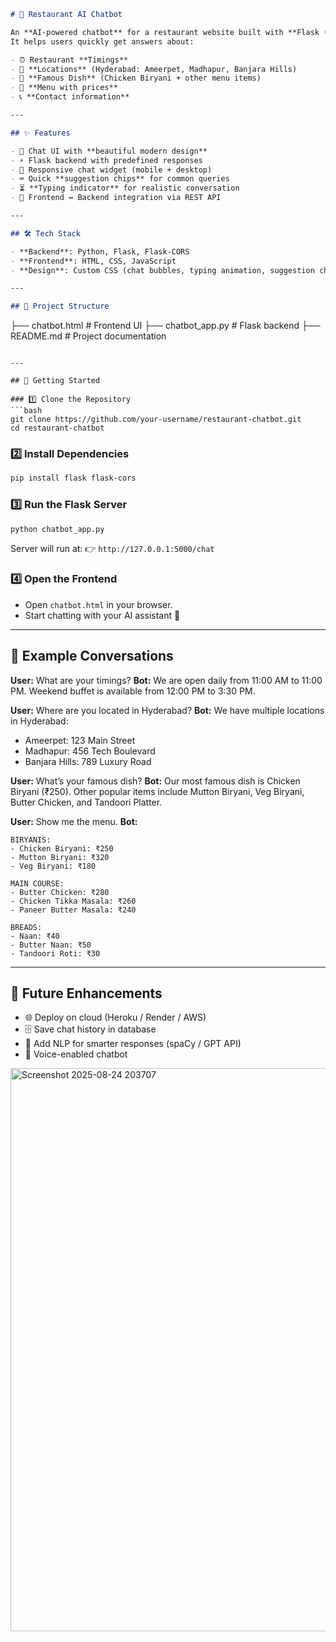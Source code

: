 ```markdown
# 🍴 Restaurant AI Chatbot

An **AI-powered chatbot** for a restaurant website built with **Flask (Python backend)** and a **modern HTML/CSS/JavaScript frontend**.  
It helps users quickly get answers about:

- ⏰ Restaurant **Timings**  
- 📍 **Locations** (Hyderabad: Ameerpet, Madhapur, Banjara Hills)  
- 🍴 **Famous Dish** (Chicken Biryani + other menu items)  
- 📖 **Menu with prices**  
- 📞 **Contact information**  

---

## ✨ Features

- 💬 Chat UI with **beautiful modern design**
- ⚡ Flask backend with predefined responses
- 📱 Responsive chat widget (mobile + desktop)
- ⌨️ Quick **suggestion chips** for common queries
- ⏳ **Typing indicator** for realistic conversation
- 🔄 Frontend ↔ Backend integration via REST API

---

## 🛠️ Tech Stack

- **Backend**: Python, Flask, Flask-CORS  
- **Frontend**: HTML, CSS, JavaScript  
- **Design**: Custom CSS (chat bubbles, typing animation, suggestion chips)  

---

## 📂 Project Structure

```

├── chatbot.html       # Frontend UI
├── chatbot\_app.py     # Flask backend
├── README.md          # Project documentation

````

---

## 🚀 Getting Started

### 1️⃣ Clone the Repository
```bash
git clone https://github.com/your-username/restaurant-chatbot.git
cd restaurant-chatbot
````

### 2️⃣ Install Dependencies

```bash
pip install flask flask-cors
```

### 3️⃣ Run the Flask Server

```bash
python chatbot_app.py
```

Server will run at:
👉 `http://127.0.0.1:5000/chat`

### 4️⃣ Open the Frontend

* Open `chatbot.html` in your browser.
* Start chatting with your AI assistant 🎉

---

## 💬 Example Conversations

**User:** What are your timings?
**Bot:** We are open daily from 11:00 AM to 11:00 PM. Weekend buffet is available from 12:00 PM to 3:30 PM.

**User:** Where are you located in Hyderabad?
**Bot:** We have multiple locations in Hyderabad:

* Ameerpet: 123 Main Street
* Madhapur: 456 Tech Boulevard
* Banjara Hills: 789 Luxury Road

**User:** What’s your famous dish?
**Bot:** Our most famous dish is Chicken Biryani (₹250). Other popular items include Mutton Biryani, Veg Biryani, Butter Chicken, and Tandoori Platter.

**User:** Show me the menu.
**Bot:**

```
BIRYANIS:
- Chicken Biryani: ₹250
- Mutton Biryani: ₹320
- Veg Biryani: ₹180

MAIN COURSE:
- Butter Chicken: ₹280
- Chicken Tikka Masala: ₹260
- Paneer Butter Masala: ₹240

BREADS:
- Naan: ₹40
- Butter Naan: ₹50
- Tandoori Roti: ₹30
```

---

## 🔮 Future Enhancements

* 🌐 Deploy on cloud (Heroku / Render / AWS)
* 🗄️ Save chat history in database
* 🤖 Add NLP for smarter responses (spaCy / GPT API)
* 🎤 Voice-enabled chatbot

<img width="907" height="901" alt="Screenshot 2025-08-24 203707" src="https://github.com/user-attachments/assets/e10f6908-4516-44c3-aef1-a2701f446d01" />
